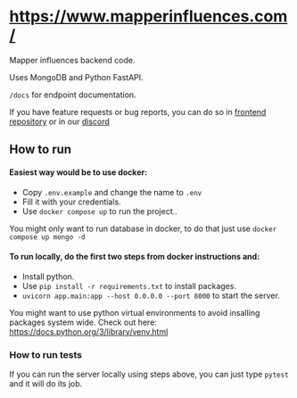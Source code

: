 # https://www.mapperinfluences.com/

Mapper influences backend code.

Uses MongoDB and Python FastAPI.

`/docs` for endpoint documentation.

If you have feature requests or bug reports, 
you can do so in [frontend repository](https://github.com/Fursum/mapper-influences-frontend) 
or in our [discord](https://discord.gg/SAwxBDe3Rf)
## How to run

#### Easiest way would be to use docker:
- Copy `.env.example` and change the name to `.env` 
- Fill it with your credentials.
- Use `docker compose up` to run the project..


You might only want to run database in docker, to do that just use `docker compose up mongo -d`


#### To run locally, do the first two steps from docker instructions and:
- Install python.
- Use `pip install -r requirements.txt` to install packages.
- `uvicorn app.main:app --host 0.0.0.0 --port 8000` to start the server.

You might want to use python virtual environments to avoid insalling packages system wide. 
Check out here: https://docs.python.org/3/library/venv.html

### How to run tests
If you can run the server locally using steps above, you can just type `pytest` and it will do its job.
